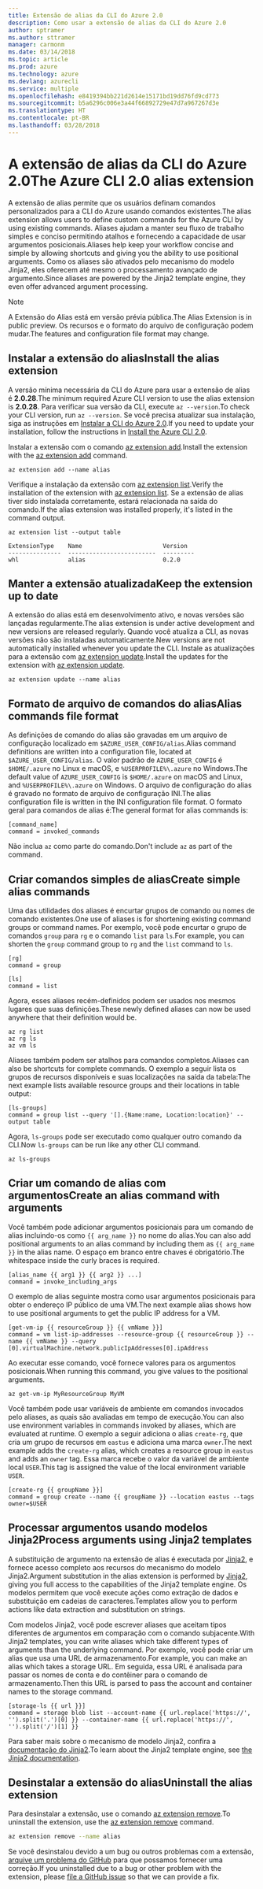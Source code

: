 ```yaml
---
title: Extensão de alias da CLI do Azure 2.0
description: Como usar a extensão de alias da CLI do Azure 2.0
author: sptramer
ms.author: sttramer
manager: carmonm
ms.date: 03/14/2018
ms.topic: article
ms.prod: azure
ms.technology: azure
ms.devlang: azurecli
ms.service: multiple
ms.openlocfilehash: e8419394bb221d2614e15171bd19dd76fd9cd773
ms.sourcegitcommit: b5a6296c006e3a44f66892729e47d7a967267d3e
ms.translationtype: HT
ms.contentlocale: pt-BR
ms.lasthandoff: 03/28/2018
---
```

# <a name="the-azure-cli-20-alias-extension"></a><span data-ttu-id="c04cf-103">A extensão de alias da CLI do Azure 2.0</span><span class="sxs-lookup"><span data-stu-id="c04cf-103">The Azure CLI 2.0 alias extension</span></span>

<span data-ttu-id="c04cf-104">A extensão de alias permite que os usuários definam comandos personalizados para a CLI do Azure usando comandos existentes.</span><span class="sxs-lookup"><span data-stu-id="c04cf-104">The alias extension allows users to define custom commands for the Azure CLI by using existing commands.</span></span> <span data-ttu-id="c04cf-105">Aliases ajudam a manter seu fluxo de trabalho simples e conciso permitindo atalhos e fornecendo a capacidade de usar argumentos posicionais.</span><span class="sxs-lookup"><span data-stu-id="c04cf-105">Aliases help keep your workflow concise and simple by allowing shortcuts and giving you the ability to use positional arguments.</span></span> <span data-ttu-id="c04cf-106">Como os aliases são ativados pelo mecanismo do modelo Jinja2, eles oferecem até mesmo o processamento avançado de argumento.</span><span class="sxs-lookup"><span data-stu-id="c04cf-106">Since aliases are powered by the Jinja2 template engine, they even offer advanced argument processing.</span></span>

> [!NOTE]
> <span data-ttu-id="c04cf-107">A Extensão do Alias está em versão prévia pública.</span><span class="sxs-lookup"><span data-stu-id="c04cf-107">The Alias Extension is in public preview.</span></span> <span data-ttu-id="c04cf-108">Os recursos e o formato do arquivo de configuração podem mudar.</span><span class="sxs-lookup"><span data-stu-id="c04cf-108">The features and configuration file format may change.</span></span>

## <a name="install-the-alias-extension"></a><span data-ttu-id="c04cf-109">Instalar a extensão do alias</span><span class="sxs-lookup"><span data-stu-id="c04cf-109">Install the alias extension</span></span>

<span data-ttu-id="c04cf-110">A versão mínima necessária da CLI do Azure para usar a extensão de alias é **2.0.28**.</span><span class="sxs-lookup"><span data-stu-id="c04cf-110">The minimum required Azure CLI version to use the alias extension is **2.0.28**.</span></span> <span data-ttu-id="c04cf-111">Para verificar sua versão da CLI, execute `az --version`.</span><span class="sxs-lookup"><span data-stu-id="c04cf-111">To check your CLI version, run `az --version`.</span></span> <span data-ttu-id="c04cf-112">Se você precisa atualizar sua instalação, siga as instruções em [Instalar a CLI do Azure 2.0](./install-azure-cli.md).</span><span class="sxs-lookup"><span data-stu-id="c04cf-112">If you need to update your installation,  follow the instructions in [Install the Azure CLI 2.0](./install-azure-cli.md).</span></span>

<span data-ttu-id="c04cf-113">Instalar a extensão com o comando [az extension add](/cli/azure/extension#az-extension-add).</span><span class="sxs-lookup"><span data-stu-id="c04cf-113">Install the extension with the [az extension add](/cli/azure/extension#az-extension-add) command.</span></span>

```azurecli
az extension add --name alias
```

<span data-ttu-id="c04cf-114">Verifique a instalação da extensão com [az extension list](/cli/azure/extension#az-extension-list).</span><span class="sxs-lookup"><span data-stu-id="c04cf-114">Verify the installation of the extension with [az extension list](/cli/azure/extension#az-extension-list).</span></span> <span data-ttu-id="c04cf-115">Se a extensão de alias tiver sido instalada corretamente, estará relacionada na saída do comando.</span><span class="sxs-lookup"><span data-stu-id="c04cf-115">If the alias extension was installed properly, it's listed in the command output.</span></span>

```azurecli
az extension list --output table
```

```output
ExtensionType    Name                       Version
---------------  -------------------------  ---------
whl              alias                      0.2.0
```

## <a name="keep-the-extension-up-to-date"></a><span data-ttu-id="c04cf-116">Manter a extensão atualizada</span><span class="sxs-lookup"><span data-stu-id="c04cf-116">Keep the extension up to date</span></span>

<span data-ttu-id="c04cf-117">A extensão do alias está em desenvolvimento ativo, e novas versões são lançadas regularmente.</span><span class="sxs-lookup"><span data-stu-id="c04cf-117">The alias extension is under active development and new versions are released regularly.</span></span> <span data-ttu-id="c04cf-118">Quando você atualiza a CLI, as novas versões não são instaladas automaticamente.</span><span class="sxs-lookup"><span data-stu-id="c04cf-118">New versions are not automatically installed whenever you update the CLI.</span></span> <span data-ttu-id="c04cf-119">Instale as atualizações para a extensão com [az extension update](/cli/azure/extension#az-extension-update).</span><span class="sxs-lookup"><span data-stu-id="c04cf-119">Install the updates for the extension with [az extension update](/cli/azure/extension#az-extension-update).</span></span>

```azurecli
az extension update --name alias
```

## <a name="alias-commands-file-format"></a><span data-ttu-id="c04cf-120">Formato de arquivo de comandos do alias</span><span class="sxs-lookup"><span data-stu-id="c04cf-120">Alias commands file format</span></span>

<span data-ttu-id="c04cf-121">As definições de comando do alias são gravadas em um arquivo de configuração localizado em `$AZURE_USER_CONFIG/alias`.</span><span class="sxs-lookup"><span data-stu-id="c04cf-121">Alias command definitions are written into a configuration file, located at `$AZURE_USER_CONFIG/alias`.</span></span> <span data-ttu-id="c04cf-122">O valor padrão de `AZURE_USER_CONFIG` é `$HOME/.azure` no Linux e macOS, e `%USERPROFILE%\.azure` no Windows.</span><span class="sxs-lookup"><span data-stu-id="c04cf-122">The default value of `AZURE_USER_CONFIG` is `$HOME/.azure` on macOS and Linux, and `%USERPROFILE%\.azure` on Windows.</span></span> <span data-ttu-id="c04cf-123">O arquivo de configuração do alias é gravado no formato de arquivo de configuração INI.</span><span class="sxs-lookup"><span data-stu-id="c04cf-123">The alias configuration file is written in the INI configuration file format.</span></span> <span data-ttu-id="c04cf-124">O formato geral para comandos de alias é:</span><span class="sxs-lookup"><span data-stu-id="c04cf-124">The general format for alias commands is:</span></span>

```
[command_name]
command = invoked_commands
```

<span data-ttu-id="c04cf-125">Não inclua `az` como parte do comando.</span><span class="sxs-lookup"><span data-stu-id="c04cf-125">Don't include `az` as part of the command.</span></span>

## <a name="create-simple-alias-commands"></a><span data-ttu-id="c04cf-126">Criar comandos simples de alias</span><span class="sxs-lookup"><span data-stu-id="c04cf-126">Create simple alias commands</span></span>

<span data-ttu-id="c04cf-127">Uma das utilidades dos aliases é encurtar grupos de comando ou nomes de comando existentes.</span><span class="sxs-lookup"><span data-stu-id="c04cf-127">One use of aliases is for shortening existing command groups or command names.</span></span> <span data-ttu-id="c04cf-128">Por exemplo, você pode encurtar o grupo de comandos `group` para `rg` e o comando `list` para `ls`.</span><span class="sxs-lookup"><span data-stu-id="c04cf-128">For example, you can shorten the `group` command group to `rg` and the `list` command to `ls`.</span></span>

```
[rg]
command = group

[ls]
command = list
```

<span data-ttu-id="c04cf-129">Agora, esses aliases recém-definidos podem ser usados nos mesmos lugares que suas definições.</span><span class="sxs-lookup"><span data-stu-id="c04cf-129">These newly defined aliases can now be used anywhere that their definition would be.</span></span>

```azurecli
az rg list
az rg ls
az vm ls
```

<span data-ttu-id="c04cf-130">Aliases também podem ser atalhos para comandos completos.</span><span class="sxs-lookup"><span data-stu-id="c04cf-130">Aliases can also be shortcuts for complete commands.</span></span> <span data-ttu-id="c04cf-131">O exemplo a seguir lista os grupos de recursos disponíveis e suas localizações na saída da tabela:</span><span class="sxs-lookup"><span data-stu-id="c04cf-131">The next example lists available resource groups and their locations in table output:</span></span>

```
[ls-groups]
command = group list --query '[].{Name:name, Location:location}' --output table
```

<span data-ttu-id="c04cf-132">Agora, `ls-groups` pode ser executado como qualquer outro comando da CLI.</span><span class="sxs-lookup"><span data-stu-id="c04cf-132">Now `ls-groups` can be run like any other CLI command.</span></span>

```azurecli
az ls-groups
```

## <a name="create-an-alias-command-with-arguments"></a><span data-ttu-id="c04cf-133">Criar um comando de alias com argumentos</span><span class="sxs-lookup"><span data-stu-id="c04cf-133">Create an alias command with arguments</span></span>

<span data-ttu-id="c04cf-134">Você também pode adicionar argumentos posicionais para um comando de alias incluindo-os como `{{ arg_name }}` no nome do alias.</span><span class="sxs-lookup"><span data-stu-id="c04cf-134">You can also add positional arguments to an alias command by including them as `{{ arg_name }}` in the alias name.</span></span> <span data-ttu-id="c04cf-135">O espaço em branco entre chaves é obrigatório.</span><span class="sxs-lookup"><span data-stu-id="c04cf-135">The whitespace inside the curly braces is required.</span></span>

```
[alias_name {{ arg1 }} {{ arg2 }} ...]
command = invoke_including_args
```

<span data-ttu-id="c04cf-136">O exemplo de alias seguinte mostra como usar argumentos posicionais para obter o endereço IP público de uma VM.</span><span class="sxs-lookup"><span data-stu-id="c04cf-136">The next example alias shows how to use positional arguments to get the public IP address for a VM.</span></span>

```
[get-vm-ip {{ resourceGroup }} {{ vmName }}]
command = vm list-ip-addresses --resource-group {{ resourceGroup }} --name {{ vmName }} --query [0].virtualMachine.network.publicIpAddresses[0].ipAddress
```

<span data-ttu-id="c04cf-137">Ao executar esse comando, você fornece valores para os argumentos posicionais.</span><span class="sxs-lookup"><span data-stu-id="c04cf-137">When running this command, you give values to the positional arguments.</span></span>

```azruecli
az get-vm-ip MyResourceGroup MyVM
```

<span data-ttu-id="c04cf-138">Você também pode usar variáveis de ambiente em comandos invocados pelo aliases, as quais são avaliadas em tempo de execução.</span><span class="sxs-lookup"><span data-stu-id="c04cf-138">You can also use environment variables in commands invoked by aliases, which are evaluated at runtime.</span></span> <span data-ttu-id="c04cf-139">O exemplo a seguir adiciona o alias `create-rg`, que cria um grupo de recursos em `eastus` e adiciona uma marca `owner`.</span><span class="sxs-lookup"><span data-stu-id="c04cf-139">The next example adds the `create-rg` alias, which creates a resource group in `eastus` and adds an `owner` tag.</span></span> <span data-ttu-id="c04cf-140">Essa marca recebe o valor da variável de ambiente local `USER`.</span><span class="sxs-lookup"><span data-stu-id="c04cf-140">This tag is assigned the value of the local environment variable `USER`.</span></span>

```
[create-rg {{ groupName }}]
command = group create --name {{ groupName }} --location eastus --tags owner=$USER
```

## <a name="process-arguments-using-jinja2-templates"></a><span data-ttu-id="c04cf-141">Processar argumentos usando modelos Jinja2</span><span class="sxs-lookup"><span data-stu-id="c04cf-141">Process arguments using Jinja2 templates</span></span>

<span data-ttu-id="c04cf-142">A substituição de argumento na extensão de alias é executada por [Jinja2](http://jinja.pocoo.org/docs/2.10/), e fornece acesso completo aos recursos do mecanismo do modelo Jinja2.</span><span class="sxs-lookup"><span data-stu-id="c04cf-142">Argument substitution in the alias extension is performed by [Jinja2](http://jinja.pocoo.org/docs/2.10/), giving you full access to the capabilities of the Jinja2 template engine.</span></span> <span data-ttu-id="c04cf-143">Os modelos permitem que você execute ações como extração de dados e substituição em cadeias de caracteres.</span><span class="sxs-lookup"><span data-stu-id="c04cf-143">Templates allow you to perform actions like data extraction and substitution on strings.</span></span>

<span data-ttu-id="c04cf-144">Com modelos Jinja2, você pode escrever aliases que aceitam tipos diferentes de argumentos em comparação com o comando subjacente.</span><span class="sxs-lookup"><span data-stu-id="c04cf-144">With Jinja2 templates, you can write aliases which take different types of arguments than the underlying command.</span></span> <span data-ttu-id="c04cf-145">Por exemplo, você pode criar um alias que usa uma URL de armazenamento.</span><span class="sxs-lookup"><span data-stu-id="c04cf-145">For example, you can make an alias which takes a storage URL.</span></span> <span data-ttu-id="c04cf-146">Em seguida, essa URL é analisada para passar os nomes de conta e do contêiner para o comando de armazenamento.</span><span class="sxs-lookup"><span data-stu-id="c04cf-146">Then this URL is parsed to pass the account and container names to the storage command.</span></span>

```
[storage-ls {{ url }}]
command = storage blob list --account-name {{ url.replace('https://', '').split('.')[0] }} --container-name {{ url.replace('https://', '').split('/')[1] }}
```

<span data-ttu-id="c04cf-147">Para saber mais sobre o mecanismo de modelo Jinja2, confira a [documentação do Jinja2](http://jinja.pocoo.org/docs/2.10/templates/).</span><span class="sxs-lookup"><span data-stu-id="c04cf-147">To learn about the Jinja2 template engine, see [the Jinja2 documentation](http://jinja.pocoo.org/docs/2.10/templates/).</span></span>

## <a name="uninstall-the-alias-extension"></a><span data-ttu-id="c04cf-148">Desinstalar a extensão do alias</span><span class="sxs-lookup"><span data-stu-id="c04cf-148">Uninstall the alias extension</span></span>

<span data-ttu-id="c04cf-149">Para desinstalar a extensão, use o comando [az extension remove](/cli/azure/extension#az-extension-remove).</span><span class="sxs-lookup"><span data-stu-id="c04cf-149">To uninstall the extension, use the [az extension remove](/cli/azure/extension#az-extension-remove) command.</span></span>

```bash
az extension remove --name alias
```

<span data-ttu-id="c04cf-150">Se você desinstalou devido a um bug ou outros problemas com a extensão, [arquive um problema do GitHub](https://github.com/Azure/azure-cli-extensions/issues) para que possamos fornecer uma correção.</span><span class="sxs-lookup"><span data-stu-id="c04cf-150">If you uninstalled due to a bug or other problem with the extension, please [file a GitHub issue](https://github.com/Azure/azure-cli-extensions/issues) so that we can provide a fix.</span></span>
